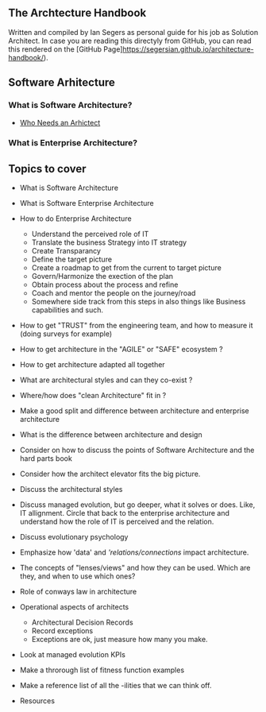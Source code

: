 ## The Archtecture Handbook
Written and compiled by Ian Segers as personal guide for his job as Solution Architect.
In case you are reading this directyly from GitHub, you can read this rendered on the [GitHub Page]https://segersian.github.io/architecture-handbook/).

## Software Arhitecture

### What is Software Architecture?

* [Who Needs an Arhictect](https://martinfowler.com/ieeeSoftware/whoNeedsArchitect.pdf)

### What is Enterprise Architecture?


## Topics to cover
* What is Software Architecture
* What is Software Enterprise Architecture
* How to do Enterprise Architecture 
    * Understand the perceived role of IT
    * Translate the business Strategy into IT strategy
    * Create Transparancy
    * Define the target picture
    * Create a roadmap to get from the current to target picture
    * Govern/Harmonize the exection of the plan
    * Obtain process about the process and refine
    * Coach and mentor the people on the journey/road
    * Somewhere side track from this steps in also things like Business capabilities and such.
* How to get "TRUST" from the engineering team, and how to measure it (doing surveys for example)
* How to get architecture in the "AGILE" or "SAFE" ecosystem ?
* How to get architecture adapted all together
* What are architectural styles and can they co-exist ?
* Where/how does "clean Architecture" fit in ?
* Make a good split and difference between architecture and enterprise architecture
* What is the difference between architecture and design
* Consider on how to discuss the points of Software Architecture and the hard parts book
* Consider how the architect elevator fits the big picture.
* Discuss the architectural styles
* Discuss managed evolution, but go deeper, what it solves or does. Like, IT allignment. Circle that back to the enterprise architecture and understand how the role of IT is perceived and the relation.
* Discuss evolutionary psychology
* Emphasize how 'data' and *'relations/connections* impact architecture.
* The concepts of "lenses/views" and how they can be used. Which are they, and when to use which ones?
* Role of conways law in architecture
* Operational aspects of architects
    * Architectural Decision Records
    * Record exceptions
    * Exceptions are ok, just measure how many you make.
* Look at managed evolution KPIs
* Make a throrough list of fitness function examples
* Make a reference list of all the -ilities that we can think off.

* Resources


